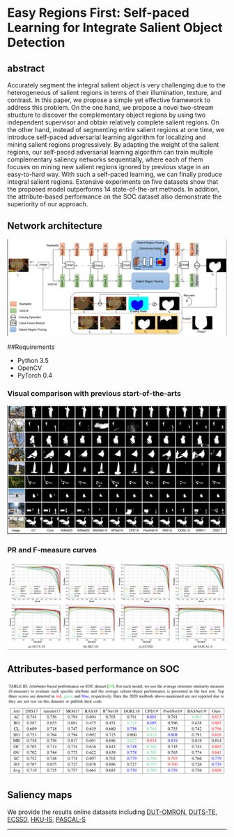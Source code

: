 # Easy Regions First: Self-paced Learning for Integrate Salient Object Detection

## abstract

Accurately segment the integral salient object is very challenging due to the heterogeneous of salient regions in terms of their illumination, texture, and contrast. In this paper,  we propose a simple yet effective framework to address this problem. On the one hand, we propose a novel two-stream structure to discover the complementary object regions by using two independent  supervisor and obtain relatively complete salient regions. On the other hand, instead of segmenting entire salient regions at one time, we introduce self-paced adversarial learning algorithm for localizing and mining salient regions progressively. By adapting the weight of the salient regions, our self-paced adversarial learning  algorithm can train multiple complementary saliency networks sequentially, where each of them focuses on mining new salient regions ignored by previous stage in an easy-to-hard way. With such a self-paced learning, we can finally produce integral salient regions. Extensive experiments on five datasets show that the proposed model outperforms 14 state-of-the-art methods. In addition, the attribute-based performance on the SOC dataset also demonstrate the superiority of our approach.


## Network architecture

![fig1](./img/img/pipeline.png)


##Requirements
- Python 3.5
-  OpenCV
- PyTorch 0.4

### Visual comparison with previous start-of-the-arts

![fig1](./img/img/sal_map.png)

### PR and F-measure curves
![fig2](./img/img/pr.png)

## Attributes-based performance on SOC
![fig3](./img/img/soc.png)



## Saliency maps

We provide the results online datasets including  [DUT-OMRON](https://drive.google.com/open?id=1MI2xRti3z7gANhXzPFUarIGSmtz4Qv_G), [DUTS-TE](https://drive.google.com/open?id=1ARbkY_5K6rzTuPiMSx9tGV8vV5oR2tM6), [ECSSD](https://drive.google.com/open?id=1mreYKJ8soFPRwwmgmzWlV6WdC89GC9Oc), [HKU-IS](https://drive.google.com/open?id=1NJMxVnUv5bJPSHZr6HrmXZI5nz1WdgPp), [PASCAL-S](https://drive.google.com/open?id=1IXOj453r-jBIlKEDjAEPKJvyHeK3ynyR)
<hr>
